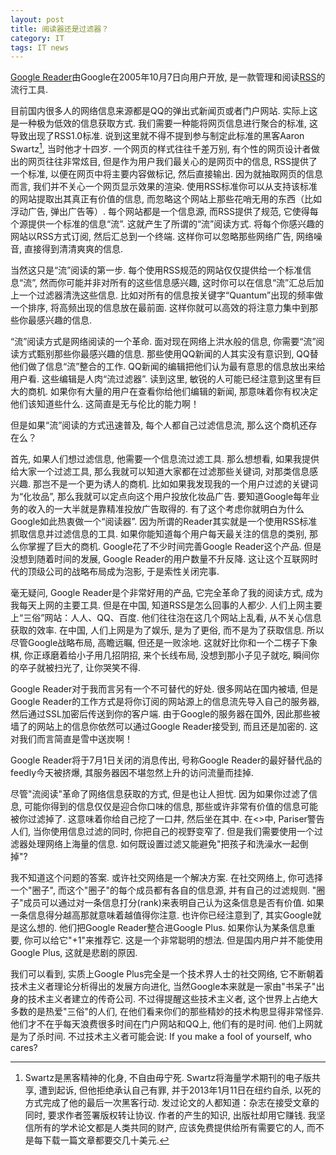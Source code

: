 ```yaml
---
layout: post
title: 阅读器还是过滤器？
category: IT
tags: IT news
---
```

[Google Reader](http://zh.wikipedia.org/wiki/Google%E9%98%85%E8%AF%BB%E5%99%A8)由Google在2005年10月7日向用户开放, 是一款管理和阅读[RSS](http://zh.wikipedia.org/wiki/RSS)的流行工具. 

目前国内很多人的网络信息来源都是QQ的弹出式新闻页或者门户网站. 实际上这是一种极为低效的信息获取方式. 我们需要一种能将网页信息进行聚合的标准, 这导致出现了RSS1.0标准. 说到这里就不得不提到参与制定此标准的黑客Aaron Swartz[^1], 当时他才十四岁. 一个网页的样式往往千差万别, 有个性的网页设计者做出的网页往往非常炫目, 但是作为用户我们最关心的是网页中的信息, RSS提供了一个标准, 以便在网页中将主要内容做标记, 然后直接输出. 因为就抽取网页的信息而言, 我们并不关心一个网页显示效果的渲染. 使用RSS标准你可以从支持该标准的网站提取出其真正有价值的信息, 而忽略这个网站上那些花哨无用的东西（比如浮动广告, 弹出广告等）. 每个网站都是一个信息源, 而RSS提供了规范, 它使得每个源提供一个标准的信息“流”. 这就产生了所谓的“流”阅读方式. 将每个你感兴趣的网站以RSS方式订阅, 然后汇总到一个终端. 这样你可以忽略那些网络广告, 网络噪音, 直接得到清清爽爽的信息. 

当然这只是“流”阅读的第一步. 每个使用RSS规范的网站仅仅提供给一个标准信息“流”, 然而你可能并非对所有的这些信息感兴趣, 这时你可以在信息“流”汇总后加上一个过滤器清洗这些信息. 比如对所有的信息按关键字“Quantum”出现的频率做一个排序, 将高频出现的信息放在最前面. 这样你就可以高效的将注意力集中到那些你最感兴趣的信息. 

“流”阅读方式是网络阅读的一个革命. 面对现在网络上洪水般的信息, 你需要“流”阅读方式甄别那些你最感兴趣的信息. 那些使用QQ新闻的人其实没有意识到, QQ替他们做了信息“流”整合的工作. QQ新闻的编辑把他们认为最有意思的信息放出来给用户看. 这些编辑是人肉“流过滤器”. 读到这里, 敏锐的人可能已经注意到这里有巨大的商机. 如果你有大量的用户在查看你给他们编辑的新闻, 那意味着你有权决定他们该知道些什么. 这简直是无与伦比的能力啊！

但是如果“流”阅读的方式迅速普及, 每个人都自己过滤信息流, 那么这个商机还存在么？

首先, 如果人们想过滤信息, 他需要一个信息流过滤工具. 那么想想看, 如果我提供给大家一个过滤工具, 那么我就可以知道大家都在过滤那些关键词, 对那类信息感兴趣. 那岂不是一个更为诱人的商机. 比如如果我发现我的一个用户过滤的关键词为“化妆品”, 那么我就可以定点向这个用户投放化妆品广告. 要知道Google每年业务的收入的一大半就是靠精准投放广告取得的. 有了这个考虑你就明白为什么Google如此热衷做一个“阅读器”. 因为所谓的Reader其实就是一个使用RSS标准抓取信息并过滤信息的工具. 如果你能知道每个用户每天最关注的信息的类别, 那么你掌握了巨大的商机. Google花了不少时间完善Google Reader这个产品. 但是没想到随着时间的发展, Google Reader的用户数量不升反降. 这让这个互联网时代的顶级公司的战略布局成为泡影, 于是索性关闭完事. 

毫无疑问, Google Reader是个非常好用的产品, 它完全革命了我的阅读方式, 成为我每天上网的主要工具. 但是在中国, 知道RSS是怎么回事的人都少. 人们上网主要上“三俗”网站：人人、QQ、百度. 他们往往泡在这几个网站上乱看, 从不关心信息获取的效率. 在中国, 人们上网是为了娱乐, 是为了更俗, 而不是为了获取信息. 所以尽管Google战略布局, 高瞻远瞩, 但还是一败涂地. 这就好比你和一个二楞子下象棋, 你正琢磨着给小子用几招阴招, 来个长线布局, 没想到那小子见子就吃, 瞬间你的卒子就被扫光了, 让你哭笑不得. 

Google Reader对于我而言另有一个不可替代的好处. 很多网站在国内被墙, 但是Google Reader的工作方式是将你订阅的网站源上的信息流先导入自己的服务器, 然后通过SSL加密后传送到你的客户端. 由于Google的服务器在国外, 因此那些被墙了的网站上的信息你依然可以通过Google Reader接受到, 而且还是加密的. 这对我们而言简直是雪中送炭啊！

Google Reader将于7月1日关闭的消息传出, 号称Google Reader的最好替代品的feedly今天被挤爆, 其服务器因不堪忽然上升的访问流量而挂掉.

尽管"流阅读"革命了网络信息获取的方式, 但是也让人担忧. 因为如果你过滤了信息, 可能你得到的信息仅仅是迎合你口味的信息, 那些或许非常有价值的信息可能被你过滤掉了. 这意味着你给自己挖了一口井, 然后坐在其中. 在<<The Filter Bubble>>中, Pariser警告人们, 当你使用信息过滤的同时, 你把自己的视野变窄了. 但是我们需要使用一个过滤器处理网络上海量的信息. 如何既设置过滤又能避免"把孩子和洗澡水一起倒掉"?

我不知道这个问题的答案. 或许社交网络是一个解决方案. 在社交网络上, 你可选择一个"圈子", 而这个"圈子"的每个成员都有各自的信息源, 并有自己的过滤规则. "圈子"成员可以通过对一条信息打分(rank)来表明自己认为这条信息是否有价值. 如果一条信息得分越高那就意味着越值得你注意. 也许你已经注意到了, 其实Google就是这么想的. 他们把Google Reader整合进Google Plus. 如果你认为某条信息重要, 你可以给它"+1"来推荐它. 这是一个非常聪明的想法. 但是国内用户并不能使用Google Plus, 这就是悲剧的原因.

我们可以看到, 实质上Google Plus完全是一个技术界人士的社交网络, 它不断朝着技术主义者理论分析得出的发展方向进化, 当然Google本来就是一家由"书呆子"出身的技术主义者建立的传奇公司. 不过得提醒这些技术主义者, 这个世界上占绝大多数的是热爱"三俗"的人们, 在他们看来你们的那些精妙的技术构思显得非常怪异. 他们才不在乎每天浪费很多时间在门户网站和QQ上, 他们有的是时间. 他们上网就是为了杀时间. 不过技术主义者可能会说: If you make a fool of yourself, who cares?

[^1]: Swartz是黑客精神的化身, 不自由毋宁死. Swartz将海量学术期刊的电子版共享, 遭到起诉, 但他拒绝承认自己有罪, 并于2013年1月11日在纽约自杀, 以死的方式完成了他的最后一次黑客行动. 发过论文的人都知道：杂志在接受文章的同时, 要求作者签署版权转让协议. 作者的产生的知识, 出版社却用它赚钱. 我坚信所有的学术论文都是人类共同的财产, 应该免费提供给所有需要它的人, 而不是每下载一篇文章都要交几十美元. 
